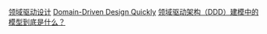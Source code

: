 [领域驱动设计](https://www.jdon.com/ddd.html)
[Domain-Driven Design Quickly](https://www.infoq.com/minibooks/domain-driven-design-quickly/)
[领域驱动架构（DDD）建模中的模型到底是什么？](https://www.zhihu.com/question/25089273/answer/233316164)
